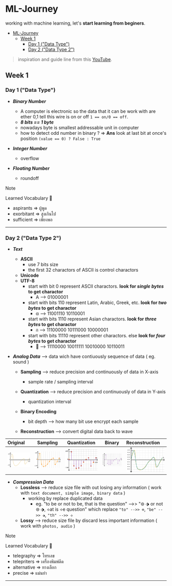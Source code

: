 # ML-Journey
working with machine learning, let's **start learning from beginers**.

- [ML-Journey](#ml-journey)
  - [Week 1](#week-1)
    - [Day 1 ("Data Type")](#day-1-data-type)
    - [Day 2 ("Data Type 2")](#day-2-data-type-2)

> inspiration and guide line from this [YouTube](https://www.youtube.com/watch?v=MhCHrvfAXlc&list=PLBmyjHMDRyymkx738MhfZMBeE99DAA_R5&index=7 "YouTube").

## Week 1
### Day 1 ("Data Type")

* ***Binary Number***
    * A computer is electronic so the data that it can be work with are ether 0,1 tell this wire is on or off ```1 == on/0 == off```.
    * ***8 bits == 1 byte***
    * nowadays byte is smallest addressable unit in computer
    * how to detect odd number in binary ? => **Ans** look at last bit at once's position ```(value == 0) ? False : True```

* ***Integer Number***
    * overflow

* ***Floating Number***
    * roundoff

> [!NOTE]
> Learned Vocabulary :book:
> - aspirants => ผู้พูด
> - exorbitant => สูงเกินไป
> - sufficient => เพียงพอ

[08/04/2024]: #

---

### Day 2 ("Data Type 2")

* ***Text***
  * __ASCII__
    * use 7 bits size
    * the first 32 charactors of ASCII is control charactors
  * __Unicode__
  * __UTF-8__
    * start with bit 0 represent ASCII charactors. **look for _single bytes_ to get charactor**
      * A --> 01000001
    * start with bits 110 represent Latin, Arabic, Greek, etc. **look for _two bytes_ to get charactor**
      * α --> 11001110 10110001
    * start with bits 1110 represent Asian charactors. **look for _three bytes_ to get charactor**
      * ก --> 11100000 10111000 10000001
    * start with bits 11110 represent other charactors. else **look for _four bytes_ to get charactor**
      * 🐳 --> 11110000 10011111 10010000 10110011

* ***Analog Data*** --> data wich have contiuously sequence of data ( eg. sound )
  * __Sampling__ --> reduce precision and continuously of data in X-axis
    * sample rate / sampling interval
  
  * __Quantization__ --> reduce precision and continuously of data in Y-axis
    * quantization interval
  * __Binary Encoding__
    * bit depth --> how many bit use encrypt each sample
  * __Reconstruction__ --> convert digital data back to wave

| Original                                           |                      Sampling                      |                        Quantization                        |                            Binary                             | Reconstruction                                              |
| :------------------------------------------------- | :------------------------------------------------: | :--------------------------------------------------------: | :-----------------------------------------------------------: | :---------------------------------------------------------- |
| ![original wave](/assets/images/original-wave.png) | ![sampling wave](/assets/images/sampling-wave.png) | ![quantization wave](/assets/images/quantization-wave.png) | ![binary encoded wave](/assets/images/binary-encode-wave.png) | ![reconstruction wave](/assets/images/reconstruct-wave.png) |

* ***Compression Data***
  * __Lossless__ --> reduce size file with out losing any information ( work with ``text document, simple image, binary data`` )
    * working by replace duplicated data
      * eg. "to be or not to be, that is the question" -->> "⊜ ⬗ or not ⊜ ⬗, ⟡at is ⟡e question" which replace ``"to" -->> ⊜``, ``"be" -->> ⬗``, ``"th" -->> ⟡``
  * __Lossy__ --> reduce size file by discard less important information ( work with ``photos, audio`` )

> [!NOTE]
> Learned Vocabulary :book:
> - telegraphy => โทรเลข
> - telepriters => เครื่องพิมพ์ดีด
> - alternative => ทางเลือก
> - precise => แม่นยำ

[09/04/2024]: #

---